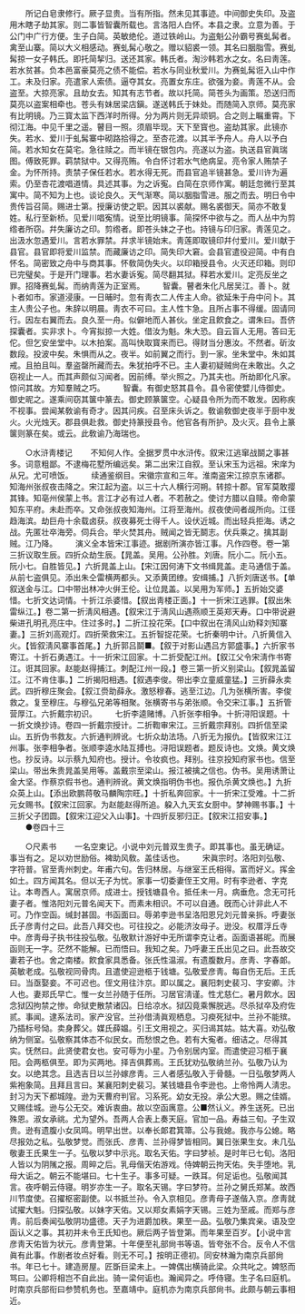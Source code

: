 <!-- { "loadSidebar": true } -->
　　所记白皂隶修行。厥子显贵。当有所指。然未见其事迹。中间御史失印。及盗用木瞎子劫其家。则二事皆智囊所载也。言洛阳人白怀。本县之隶。立意为善。于公门中广行方便。生子白简。英敏绝伦。道过铁岭山。为盗魁公孙霸号赛虬髯者。禽至山寨。简以大义相感动。赛虬髯心敬之。赠以貂裘一领。其名曰胭脂雪。赛虬髯掠一女子韩氏。即托简挈归。送还其家。韩氏者。淘沙韩若水之女。名曰靑莲。若水贫甚。负本邑富豪莫亮之债不能偿。若水与同业秋爱川。为赛虬髯诳入山中作工。未及归家。亮遣家人索债。逼夺其女。亮置女东庄。欲强为妾。靑莲不从。会盗至。大掠亮家。且劫女去。知其有志节者。故以托简。简苍头为画策。恐送归而莫亮以盗案相牵也。苍头有妹居梁店鎭。遂送韩氏于妹处。而随简入京师。莫亮家有比明镜。乃三寳太监下西洋时所得。分为两片则无异顽铜。合之则上瞩重霄。下彻江海。中见千里之遥。瞽目一照。须眉毕现。天下至寳也。盗劫其家。此镜亦失。若水、爱川于虬髯寨中砌路拾得之。至杏花渡。以其半予舟人。舟人以予白简。若水知女在莫宅。急往赎之。而半镜在银包内。亮遂以为盗。执送县官眞瑞图。傅致死罪。羁禁狱中。又得亮贿。令白怀讨若水气绝病呈。亮令家人贿禁子金。为怀所持。责禁子保任若水。若水得无死。而县官追半镜甚急。爱川许为遍索。仍至杏花渡唱道情。具述其事。为之诉寃。白简在京师作寓。朝廷忽微行至其寓中。简不知为上也。谈论良久。天气渐寒。简以胭脂雪进。服之而去。明日令中贵传旨召简。赐进士第。授廉访使之职。因其以裘献。赐名裘御天。简亦不敢复姓。私行至新桥。见爱川唱寃情。说至比明镜事。简探怀中欲与之。而人丛中为剪绺者所窃。幷失廉访之印。剪绺者。即苍头妹之子也。持镜与印归家。靑莲见之。出汲水忽遇爱川。言若水罪禁。幷求半镜始末。靑莲即取镜印幷付爱川。爱川献于县官。县官即将爱川监禁。而藏廉访之印。简失印大窘。会县官遣役迎简。中有白怀名。简密致之舟中与商其事。怀敎简伪失火。以印箱授县令。火灭还印箱。则印已完璧矣。于是开门理事。若水妻诉寃。简尽翻其狱。释若水爱川。定亮反坐之罪。招降赛虬髯。而纳靑莲为正室焉。 
　　智囊。瞽者朱化凡居吴江。善卜。就卜者如市。家道浸康。一日晡时。忽有靑衣二人传主人命。欲延朱于舟中问卜。其主人贵公子也。朱辞以明晨。靑衣不可曰。主人性卞急。且所占事不得缓。固请同行。因左右翼而去。良久至一舟。似僻地而人甚伙。坐定且飮食之。谓朱曰。吾侪探囊者。实非求卜。今宵拟掠一大姓。借汝为魁。朱大恐。自云盲人无用。答曰无佗。但乞安坐堂中。以木拍案。高叫快取寳来而已。得财当分惠汝。不然者。斫汝数段。投波中矣。朱惧而从之。夜半。如前翼之而行。到一家。坐朱堂中。朱如其戒。且拍且叫。羣盗罄所藏而去。朱犹拍呼不已。主人妻初疑贼尙在未敢出。久之窃视止一人。而其声颇似习闻者。因前缚。举火照之。乃其夫也。所劫即化凡家。惊问其故。方知羣贼之巧。 
　　智囊。有御史怒其县令。县令密使嬖儿侍御史。御史昵之。遂乘间窃其箧中篆去。御史顾篆箧空。心疑县令所为而不敢发。因称疾不视事。尝闻某敎谕有奇才。因其问疾。召至床头诉之。敎谕敎御史夜半于厨中发火。火光烛天。郡县俱赴救。御史持篆授县令。他官各有所护。及火灭。县令上篆箧则篆在矣。或云。此敎谕乃海瑞也。 

　　○水浒靑楼记 
　　不知何人作。全据罗贯中水浒传。叙宋江逃窜战鬬之事甚多。词意粗鄙。不逮梅花墅所编远矣。第二出宋江自叙。至认宋玉为远祖。宋庠为从兄。尤可喷饭。 
　　续通鉴纲目。宋徽宗宣和三年。淮南盗宋江掠京东诸郡。知海州张叔夜击降之。宋江起为盗。以三十六人横行河朔。转掠十郡。官军莫敢撄其锋。知亳州侯蒙上书。言江才必有过人者。不若赦之。使讨方腊以自赎。帝命蒙知东平府。未赴而卒。又命张叔夜知海州。江将至海州。叔夜使间者觇所向。江径趋海滨。劫巨舟十余载卤获。叔夜募死士得千人。设伏近城。而出轻兵拒海。诱之战。先匿壮卒海旁。伺兵合。举火焚其舟。贼闻之皆无鬬志。伏兵乘之。擒其副贼。江乃降。 
　　演义全本皆宋江事迹。据剧所演亦皆江事。凡作四卷。卷一第三折议取生辰。四折众劫生辰。【晁盖。吴用。公孙胜。刘唐。阮小二。阮小五。阮小七。自胜皆见。】六折晁盖上山。【宋江因何涛下文书缉晁盖。走马通信于盖。从前七盗俱见。添出朱仝雷横两都头。又添黄团缭。安缉捕。】八折刘唐送书。【单叙送金与江。口中带出林冲火倂王伦。让位晁盖。以吴用为军师。】五折始交婆惜。七折文达词情。十折江杀婆惜。【叙出靑楼正面。】十一折宋江逃罪。【叙出朱雷纵江。】卷二第一折淸风相遇。【叙宋江于淸风山遇燕顺王英郑天寿。口中带说避柴进孔明孔亮庄中。住过多时。】二折江投花荣。【口中叙出在淸风山劝释刘知寨妻。】三折刘高观灯。四折荣救宋江。五折智捉花荣。七折秦明中计。八折黄信入火。【皆叙淸风寨事首尾。】九折郭吕鬬■。【叙于对影山遇吕方郭盛事。】六折家书寄江。十折石勇遇江。十一折宋江回家。十二折受配江州。【叙江父令宋淸作书寄江。诳其回家。赵能赵得捕江。刺配江州一段。】卷三第一折义别梁山。【叙晁盖留江。江不肯住事。】二折揭阳相遇。【叙遇李俊。带出李立童威童猛。】三折薛永卖武。四折穆庄聚会。【叙江赍助薛永。激怒穆春。逃至江边。几为张横所害。李俊救之。复至穆庄。与穆弘兄弟等相聚。张横寄书与弟张顺。令交宋江事。】五折管营厚江。六折戴宗初识。 
　　七折李逵赌博。八折张李相争。十折浔阳误题。十一折文焕抄诗。卷四一折戴宗授计。二折鞫审宋江。三折戴宗拜别。四折信至梁山。五折伪书救友。六折通判辨讹。七折众劫法场。八折无为报仇。【皆叙宋江江州事。张李相争者。张顺李逵水陆互搏也。浔阳误题者。题反诗也。文焕。黄文焕也。抄反诗。以示蔡九知府也。授计。令妆疯也。拜别。往京投知府家书也。信至梁山。带出朱贵晁盖吴用等。盖戴宗至梁山。报江被擒之信也。伪书。吴用诱萧让金大坚。作蔡京假书也。通判辨讹。黄文焕指明伪书也。报仇杀黄文焕也。】九折众英上山。【添出欧鹏蒋敬马麟陶宗旺。】十折私奔回家。十一折宋江受难。十二折元女赐书。【叙宋江回家。为赵能赵得所追。躱入九天玄女厨中。梦神赐书事。】十三折父子团圆。【叙宋江迎父入山事】。十四折反邪归正。【叙宋江招安事。】 
　　●卷四十三 

　　○尺素书 
　　一名空柬记。小说中刘元普双生贵子。即其事也。虽无确证。事当有之。足以劝世励俗。裨助风敎。盖佳话也。 
　　宋眞宗时。洛阳刘弘敬、字符普。官至靑州刺史。年甫六句。吿归林居。与继室王氏相得。富而好义。挥金如土。四方闻其名。但以无子为忧。家事一切委妻侄王文用。时有李逊者、字克让。本粤西人。寓居京师。成进士。授钱塘县令。抵任未一月。病垂危。念无可托妻子者。惟洛阳刘元普名闻天下。而素未相识。不可以自通。旣而心计非此人不可。乃作空函。缄封甚固。书函面曰。辱弟李逊书呈洛阳恩兄刘元普亲拆。呼妻张氏子彦靑付之曰。此吾八拜交也。可往投之。必能济汝母子。逊没。权厝浮丘寺中。彦靑母子执书往投弘敬。弘敬默计游好中无所谓李克让者。函面语甚昵。而展函则无一字。茫然不能解。已而悟曰。我知之矣。乃呼妻王氏出见之曰。此吾故交妻若子也。舍之南楼。飮食家具悉备。张氏性温淑。有遗腹数月。彦靑、字春郞。英敏老成。弘敬视同骨肉。且遣使迎逊柩于钱塘。弘敬爱彦靑。每自伤无后。王氏曰。当亟娶妾。不可迟也。侄文用往汴京。即以属之。襄阳刺史裴习、字安卿。汴人也。妻郑氏早亡。惟一女兰孙随于任所。习居官淸谨。性尤慈仁。暑月飮水。因念狱囚拘禁之惨。命狱吏散禁诸囚。日给凉水。狱囚竟乘懈脱逃。尽杀狱卒及府佐贰。事闻。逮系法司。家产没官。兰孙借淸眞观栖息。习瘐死狱中。兰孙不能殡。乃插标号恸。卖身葬父。媒氏薛媪。引王文用视之。买归谒其姑。姑大喜。劝弘敬纳为侧室。弘敬察其体态不似民女。而愁恨之色。若有大寃者。细诘之。尽得其实。怃然曰。此贤使君女也。安可辱为小星。乃令别居内室。而遣使迎习柩于襄阳。会两柩俱至。即为买两地。择吉俱葬焉。王氏犹劝弘敬纳兰孙。弘敬乃认为女。以绝其念。且选吉日以兰孙嫁彦靑。三人者感弘敬入于骨髓。一日弘敬梦两人紫袍象简。且拜且言曰。某襄阳刺史裴习。某钱塘县令李逊也。上帝怜两人淸忠。封习为天下都城隍。逊为天曹府判官。习系死。幼女无投。承公大恩。赐之佳婿。又赐佳城。逊与公无交。难诉衷曲。故以空函庽意。公■然认义。养生送死。已出殊恩。淑女承祧。尤为望外。吾两人合表上奏天庭。官加一品。寿益三旬。子生双贵。逊有遗腹小女凤鸣。明早出世。以奉长郞君箕箒。公与我媳。我亦与公媳。略尽报効之私。弘敬梦觉。而张氏、彦靑、兰孙得梦皆相同。翼日张果生女。未几弘敬妻王氏果生一子。弘敬以梦中示兆。取名天佑。字曰梦祯。是时年已七旬。洛阳人皆以为阴隲之报。周晬之后。乳母偕天佑游戏。侍婢朝云拘天佑。失手堕地。乳母大诟之。朝云不能堪曰。七十生子。事多可疑。一跌耳。何足诟也。弘敬闻其言。夜呼朝云侍寝。明岁亦生一子。取名天锡。字曰梦符。兰孙之舅氏郑某。故西川节度使。召擢枢密副使。以书抵兰孙。令入京相见。彦靑母子遂偕入京。彦靑就试擢大魁。归探弘敬。以妹字天佑。又以郑女素娟字天锡。三姓为至戚。而郑与彦靑。前后奏闻弘敬阴功盛德。天子为进爵加秩。果至一品。弘敬乃集宾亲。语及空函认义之事。其初并未令王氏知也。厥后两子皆登第。而年果至百岁。【小说中言彦靑天佑皆为状元。彦靑登第。十年便至礼部尙书等语。皆夸张不合。反令人不信眞有此事。作剧者妆点好看。则无不可。】按明正德初。同安林瀚为南京兵部尙书。年已七十。建造房屋。匠斲巨梁未上。一婢偶出横骑此梁。众共叱之。婢怒而骂曰。公卿将相岂不自此出。骑一梁何诟也。瀚闻异之。呼侍寝。生子名曰庭机。时南京兵部衔曰参赞机务也。至嘉靖中。庭机亦为南京兵部尙书。此颇与朝云事相近。 
